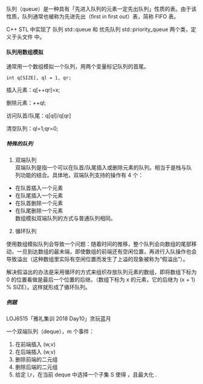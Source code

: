
队列（queue）是一种具有「先进入队列的元素一定先出队列」性质的表。由于该性质，队列通常也被称为先进先出（first in first out）表，简称 FIFO 表。

C++ STL 中实现了 队列 std::queue 和 优先队列 std::priority_queue 两个类，定义于头文件 <queue> 中。

#### 队列用数组模拟

通常用一个数组模拟一个队列，用两个变量标记队列的首尾。

```
int q[SIZE], ql = 1, qr;
```

插入元素：q[++qr]=x;

删除元素：++ql;

访问队首/队尾：q[ql]/q[qr]

清空队列：ql=1;qr=0;

##### 特殊的队列

1. 双端队列  
双端队列是指一个可以在队首/队尾插入或删除元素的队列。相当于是栈与队列功能的结合。具体地，双端队列支持的操作有 4 个：
* 在队首插入一个元素
* 在队尾插入一个元素
* 在队首删除一个元素
* 在队尾删除一个元素  
数组模拟双端队列的方式与普通队列相同。

2. 循环队列

使用数组模拟队列会导致一个问题：随着时间的推移，整个队列会向数组的尾部移动，一旦到达数组的最末端，即使数组的前端还有空闲位置，再进行入队操作也会导致溢出（这种数组里实际有空闲位置而发生了上溢的现象被称为“假溢出”）。

解决假溢出的办法是采用循环的方式来组织存放队列元素的数组，即将数组下标为 0 的位置看做是最后一个位置的后继。（数组下标为 x 的元素，它的后继为 (x + 1) % SIZE）。这样就形成了循环队列。

##### 例题

LOJ6515「雅礼集训 2018 Day10」贪玩蓝月

一个双端队列（deque），m 个事件：

1. 在前端插入 (w,v)
2. 在后端插入 (w,v)
3. 删除前端的二元组
4. 删除后端的二元组
5. 给定 l,r，在当前 deque 中选择一个子集 S 使得 ，且最大化 .
